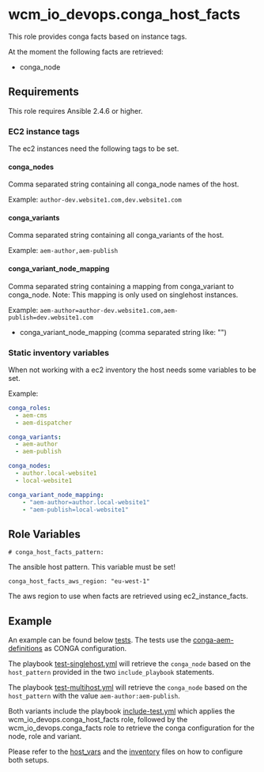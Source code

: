 # wcm_io_devops.conga_host_facts

This role provides conga facts based on instance tags.

At the moment the following facts are retrieved:
* conga_node

## Requirements

This role requires Ansible 2.4.6 or higher.

### EC2 instance tags

The ec2 instances need the following tags to be set.

#### conga_nodes

Comma separated string containing all conga_node names of the host.

Example: `author-dev.website1.com,dev.website1.com`

####  conga_variants

Comma separated string containing all conga_variants of the host.

Example: `aem-author,aem-publish`

#### conga_variant_node_mapping

Comma separated string containing a mapping from conga_variant to conga_node.
Note: This mapping is only used on singlehost instances.

Example: `aem-author=author-dev.website1.com,aem-publish=dev.website1.com`

* conga_variant_node_mapping (comma separated string like: "")

### Static inventory variables

When not working with a ec2 inventory the host needs some variables to
be set.

Example:
```yaml
conga_roles:
  - aem-cms
  - aem-dispatcher

conga_variants:
  - aem-author
  - aem-publish

conga_nodes:
  - author.local-website1
  - local-website1

conga_variant_node_mapping:
    - "aem-author=author.local-website1"
    - "aem-publish=local-website1"

```

## Role Variables

    # conga_host_facts_pattern:

The ansible host pattern. This variable must be set!

    conga_host_facts_aws_region: "eu-west-1"

The aws region to use when facts are retrieved using ec2_instance_facts.

## Example

An example can be found below [tests](tests). The tests use the
[conga-aem-definitions](https://github.com/wcm-io-devops/conga-aem-definitions)
as CONGA configuration.

The playbook [test-singlehost.yml](tests/test-singlehost.yml) will
retrieve the `conga_node` based on the `host_pattern` provided in the
two `include_playbook` statements.

The playbook [test-multihost.yml](tests/test-multihost.yml) will
retrieve the `conga_node` based on the `host_pattern` with the value
`aem-author:aem-publish`.

Both variants include the playbook
[include-test.yml](tests/include-test.yml) which applies the
wcm_io_devops.conga_host_facts role, followed by the
wcm_io_devops.conga_facts role to retrieve the conga configuration for
the node, role and variant.

Please refer to the [host_vars](tests/host_vars) and the
[inventory](tests/inventory) files on how to configure both setups.